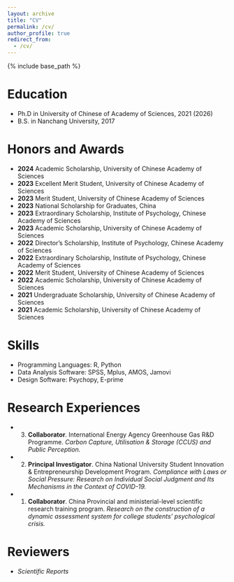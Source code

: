 ```yaml
---
layout: archive
title: "CV"
permalink: /cv/
author_profile: true
redirect_from:
  - /cv/
---
```


{% include base_path %}

Education
======
* Ph.D in University of Chinese of Academy of Sciences, 2021 (2026)
* B.S. in Nanchang University, 2017

Honors and Awards
======
* **2024** Academic Scholarship, University of Chinese Academy of Sciences
* **2023** Excellent Merit Student, University of Chinese Academy of Sciences
* **2023** Merit Student, University of Chinese Academy of Sciences 
* **2023** National Scholarship for Graduates, China 
* **2023** Extraordinary Scholarship, Institute of  Psychology, Chinese Academy of Sciences
* **2023** Academic Scholarship, University of Chinese Academy of Sciences
* **2022** Director’s Scholarship, Institute of  Psychology, Chinese Academy of Sciences
* **2022** Extraordinary Scholarship, Institute of  Psychology, Chinese Academy of Sciences
* **2022** Merit Student, University of Chinese Academy of Sciences 
* **2022** Academic Scholarship, University of Chinese Academy of Sciences
* **2021** Undergraduate Scholarship, University of Chinese Academy of Sciences
* **2021** Academic Scholarship, University of Chinese Academy of Sciences
  
Skills
======
* Programming Languages: R, Python
* Data Analysis Software: SPSS, Mplus, AMOS, Jamovi
* Design Software: Psychopy, E-prime
  
Research Experiences
======
* 3. **Collaborator**. International Energy Agency Greenhouse Gas R&D Programme. _Carbon Capture, Utilisation & Storage (CCUS) and Public Perception._
* 2. **Principal Investigator**. China National University Student Innovation & Entrepreneurship Development Program. _Compliance with Laws or Social Pressure: Research on Individual Social Judgment and Its Mechanisms in the Context of COVID-19._
* 1. **Collaborator**. China Provincial and ministerial-level scientific research training program. _Research on the construction of a dynamic assessment system for college students’ psychological crisis._
  
Reviewers
======
* _Scientific Reports_
  
